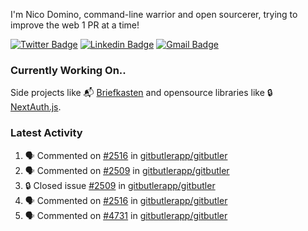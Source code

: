 
I'm Nico Domino, command-line warrior and open sourcerer, trying to improve the web 1 PR at a time!

[![Twitter Badge](https://img.shields.io/badge/-@ndom91-1ca0f1?style=flat-square&labelColor=1ca0f1&logo=twitter&logoColor=white&link=https://twitter.com/ndom91)](https://twitter.com/ndom91) [![Linkedin Badge](https://img.shields.io/badge/-ndom91-blue?style=flat-square&logo=Linkedin&logoColor=white&link=https://www.linkedin.com/in/ndom91/)](https://www.linkedin.com/in/ndom91/) [![Gmail Badge](https://img.shields.io/badge/-yo@ndo.dev-c14438?style=flat-square&logo=mail.ru&logoColor=white&link=mailto:yo@ndo.dev)](mailto:yo@ndo.dev)

### Currently Working On..

Side projects like 📬 [Briefkasten](https://briefkastenhq.com) and opensource libraries like 🔒 [NextAuth.js](https://github.com/nextauthjs/next-auth).

<!--START_SECTION_PROFILE_VIEWS:readme-info-->
<!--END_SECTION_PROFILE_VIEWS:readme-info-->

<!--START_SECTION_DAILY_COMMIT:readme-info-->
<!--END_SECTION_DAILY_COMMIT:readme-info-->

<!--START_SECTION_WEEKLY_COMMIT:readme-info-->
<!--END_SECTION_WEEKLY_COMMIT:readme-info-->

### Latest Activity

<!--START_SECTION:activity-->
1. 🗣 Commented on [#2516](https://github.com/gitbutlerapp/gitbutler/issues/2516#issuecomment-2305069252) in [gitbutlerapp/gitbutler](https://github.com/gitbutlerapp/gitbutler)
2. 🗣 Commented on [#2509](https://github.com/gitbutlerapp/gitbutler/issues/2509#issuecomment-2305010466) in [gitbutlerapp/gitbutler](https://github.com/gitbutlerapp/gitbutler)
3. 🔒 Closed issue [#2509](https://github.com/gitbutlerapp/gitbutler/issues/2509) in [gitbutlerapp/gitbutler](https://github.com/gitbutlerapp/gitbutler)
4. 🗣 Commented on [#2516](https://github.com/gitbutlerapp/gitbutler/issues/2516#issuecomment-2304984310) in [gitbutlerapp/gitbutler](https://github.com/gitbutlerapp/gitbutler)
5. 🗣 Commented on [#4731](https://github.com/gitbutlerapp/gitbutler/pull/4731#issuecomment-2304868835) in [gitbutlerapp/gitbutler](https://github.com/gitbutlerapp/gitbutler)
<!--END_SECTION:activity-->
